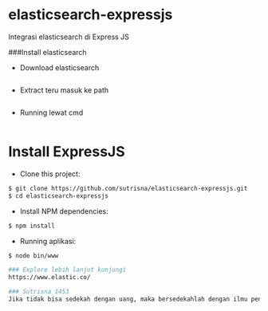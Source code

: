 # elasticsearch-expressjs
Integrasi elasticsearch di Express JS

###Install elasticsearch
- Download elasticsearch
```https://www.elastic.co/downloads/elasticsearch
```
- Extract teru masuk ke path
```elasticseacrh[version]/bin
```
- Running lewat cmd
```$elasticsearch
```

# Install ExpressJS
- Clone this project:
```bash
$ git clone https://github.com/sutrisna/elasticsearch-expressjs.git
$ cd elasticsearch-expressjs
```
- Install NPM dependencies:
```bash
$ npm install
```
- Running aplikasi:
```bash
$ node bin/www

### Explore lebih lanjut kunjungi 
https://www.elastic.co/

### Sutrisna 1453
Jika tidak bisa sedekah dengan uang, maka bersedekahlah dengan ilmu pengetahuan
